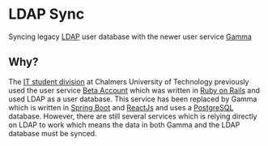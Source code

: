 # LDAP Sync

Syncing legacy [LDAP](https://ldap.com/) user database with the newer user service [Gamma](https://gamma.chalmers.it)

## Why?

The [IT student division](https://chalmers.it/) at Chalmers University of Technology previously used the user service [Beta Account](https://github.com/cthit/chalmersit-account-rails) which was written in [Ruby on Rails](https://rubyonrails.org/) and used LDAP as a user database. This service has been replaced by Gamma which is written in [Spring Boot](https://spring.io/projects/spring-boot) and [ReactJs](https://reactjs.org/) and uses a [PostgreSQL](https://www.postgresql.org/) database. However, there are still several services which is relying directly on LDAP to work which means the data in both Gamma and the LDAP database must be synced.

<!--## How?>
